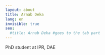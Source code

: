 ```yaml
---
layout: about
title: Arnab Deka
lang: en
invisible: true
seo:
  #title: Arnab Deka #goes to the tab part
---
```


PhD student at IPR, DAE  
